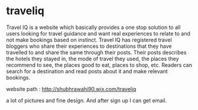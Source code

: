 # traveliq
Travel IQ is a website which basically provides a one stop solution to all users looking for travel guidance and want real experiences to relate to and not make bookings based on instinct. Travel IQ has registered travel bloggers who share their experiences to destinations that they have travelled to and share the same through their posts. Their posts describes the hotels they stayed in, the mode of travel they used, the places they recommend to see, the places good to eat, places to shop, etc. Readers can search for a destination and read posts about it and make relevant bookings. 

website path : http://shubhrawahi90.wix.com/traveliq


a lot of pictures and fine design. And after sign up I can get email.
